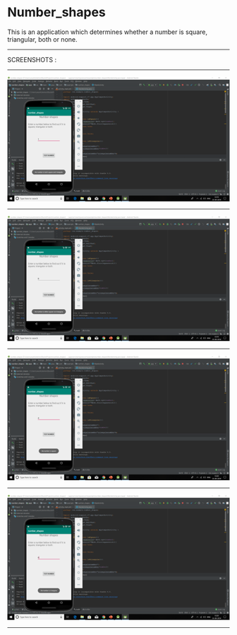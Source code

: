 # Number_shapes
This is an application which determines whether a number is square, triangular, both or none.
*******************************************************************************************************************************************

SCREENSHOTS :
*******************************************************************************************************************************************
![](Screenshots3/Screenshot%20(31).png)
*******************************************************************************************************************************************
![](Screenshots3/Screenshot%20(32).png)
*******************************************************************************************************************************************
![](Screenshots3/Screenshot%20(35).png)
*******************************************************************************************************************************************
![](Screenshots3/Screenshot%20(36).png)
******************************************************************************************************************************************

